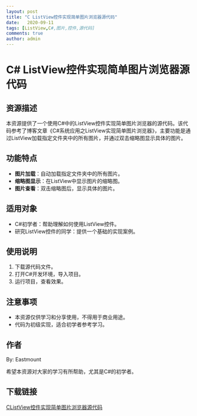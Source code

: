 ```yaml
---
layout: post
title: "C ListView控件实现简单图片浏览器源代码"
date:   2020-09-11
tags: [ListView,C#,图片,控件,源代码]
comments: true
author: admin
---
```

# C# ListView控件实现简单图片浏览器源代码

## 资源描述

本资源提供了一个使用C#中的ListView控件实现简单图片浏览器的源代码。该代码参考了博客文章《C#系统应用之ListView实现简单图片浏览器》，主要功能是通过ListView加载指定文件夹中的所有图片，并通过双击缩略图显示具体的图片。

## 功能特点

- **图片加载**：自动加载指定文件夹中的所有图片。
- **缩略图显示**：在ListView中显示图片的缩略图。
- **图片查看**：双击缩略图后，显示具体的图片。

## 适用对象

- C#初学者：帮助理解如何使用ListView控件。
- 研究ListView控件的同学：提供一个基础的实现案例。

## 使用说明

1. 下载源代码文件。
2. 打开C#开发环境，导入项目。
3. 运行项目，查看效果。

## 注意事项

- 本资源仅供学习和分享使用，不得用于商业用途。
- 代码为初级实现，适合初学者参考学习。

## 作者

By: Eastmount

希望本资源对大家的学习有所帮助，尤其是C#的初学者。

## 下载链接

[CListView控件实现简单图片浏览器源代码](https://pan.quark.cn/s/d9bdccac5c78)